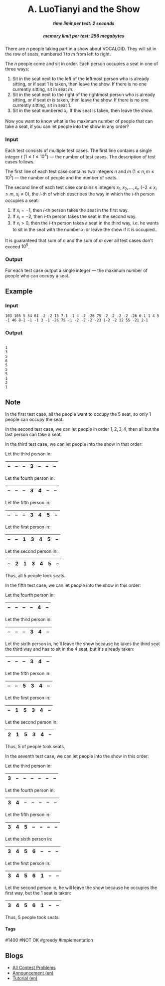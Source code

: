 <h1 style='text-align: center;'> A. LuoTianyi and the Show</h1>

<h5 style='text-align: center;'>time limit per test: 2 seconds</h5>
<h5 style='text-align: center;'>memory limit per test: 256 megabytes</h5>

There are $n$ people taking part in a show about VOCALOID. They will sit in the row of seats, numbered $1$ to $m$ from left to right.

The $n$ people come and sit in order. Each person occupies a seat in one of three ways: 

1. Sit in the seat next to the left of the leftmost person who is already sitting, or if seat $1$ is taken, then leave the show. If there is no one currently sitting, sit in seat $m$.
2. Sit in the seat next to the right of the rightmost person who is already sitting, or if seat $m$ is taken, then leave the show. If there is no one currently sitting, sit in seat $1$.
3. Sit in the seat numbered $x_i$. If this seat is taken, then leave the show.

Now you want to know what is the maximum number of people that can take a seat, if you can let people into the show in any order?

### Input

Each test consists of multiple test cases. The first line contains a single integer $t$ ($1 \le t \le 10^4$) — the number of test cases. The description of test cases follows.

The first line of each test case contains two integers $n$ and $m$ ($1 \le n, m \le 10^5$) — the number of people and the number of seats.

The second line of each test case contains $n$ integers $x_1, x_2, \ldots, x_n$ ($-2 \le x_i \le m$, $x_i \ne 0$), the $i$-th of which describes the way in which the $i$-th person occupies a seat:

1. If $x_i=-1$, then $i$-th person takes the seat in the first way.
2. If $x_i=-2$, then $i$-th person takes the seat in the second way.
3. If $x_i > 0$, then the $i$-th person takes a seat in the third way, i.e. he wants to sit in the seat with the number $x_i$ or leave the show if it is occupied..

It is guaranteed that sum of $n$ and the sum of $m$ over all test cases don't exceed $10^5$.

### Output

For each test case output a single integer — the maximum number of people who can occupy a seat.

## Example

### Input


```text
103 105 5 54 61 -2 -2 15 7-1 -1 4 -2 -26 75 -2 -2 -2 -2 -26 6-1 1 4 5 -1 46 8-1 -1 -1 3 -1 -26 75 -1 -2 -2 -2 -23 1-2 -2 12 55 -21 2-1
```
### Output

```text

1
3
5
6
5
5
5
1
2
1

```
## Note

In the first test case, all the people want to occupy the $5$ seat, so only $1$ people can occupy the seat.

In the second test case, we can let people in order $1, 2, 3, 4$, then all but the last person can take a seat.

In the third test case, we can let people into the show in that order:

Let the third person in:



| – | – | – | 3 | – | – | – |
| --- | --- | --- | --- | --- | --- | --- |

 

Let the fourth person in:



| – | – | – | 3 | 4 | – | – |
| --- | --- | --- | --- | --- | --- | --- |

 

Let the fifth person in:



| – | – | – | 3 | 4 | 5 | – |
| --- | --- | --- | --- | --- | --- | --- |

 

Let the first person in:



| – | – | 1 | 3 | 4 | 5 | – |
| --- | --- | --- | --- | --- | --- | --- |

 

Let the second person in:



| – | 2 | 1 | 3 | 4 | 5 | – |
| --- | --- | --- | --- | --- | --- | --- |



Thus, all $5$ people took seats.

In the fifth test case, we can let people into the show in this order:

Let the fourth person in:



| – | – | – | – | 4 | – |
| --- | --- | --- | --- | --- | --- |

 

Let the third person in:



| – | – | – | 3 | 4 | – |
| --- | --- | --- | --- | --- | --- |

 

Let the sixth person in, he'll leave the show because he takes the third seat the third way and has to sit in the $4$ seat, but it's already taken:



| – | – | – | 3 | 4 | – |
| --- | --- | --- | --- | --- | --- |



Let the fifth person in:



| – | – | 5 | 3 | 4 | – |
| --- | --- | --- | --- | --- | --- |



Let the first person in:



| – | 1 | 5 | 3 | 4 | – |
| --- | --- | --- | --- | --- | --- |



Let the second person in:



| 2 | 1 | 5 | 3 | 4 | – |
| --- | --- | --- | --- | --- | --- |



Thus, $5$ of people took seats.

In the seventh test case, we can let people into the show in this order:

Let the third person in:



| 3 | – | – | – | – | – | – |
| --- | --- | --- | --- | --- | --- | --- |



Let the fourth person in:



| 3 | 4 | – | – | – | – | – |
| --- | --- | --- | --- | --- | --- | --- |

 

Let the fifth person in:



| 3 | 4 | 5 | – | – | – | – |
| --- | --- | --- | --- | --- | --- | --- |

 

Let the sixth person in:



| 3 | 4 | 5 | 6 | – | – | – |
| --- | --- | --- | --- | --- | --- | --- |

 

Let the first person in:



| 3 | 4 | 5 | 6 | 1 | – | – |
| --- | --- | --- | --- | --- | --- | --- |



Let the second person in, he will leave the show because he occupies the first way, but the $1$ seat is taken:



| 3 | 4 | 5 | 6 | 1 | – | – |
| --- | --- | --- | --- | --- | --- | --- |



Thus, $5$ people took seats.



#### Tags 

#1400 #NOT OK #greedy #implementation 

## Blogs
- [All Contest Problems](../Codeforces_Round_872_(Div._1).md)
- [Announcement (en)](../blogs/Announcement_(en).md)
- [Tutorial (en)](../blogs/Tutorial_(en).md)
